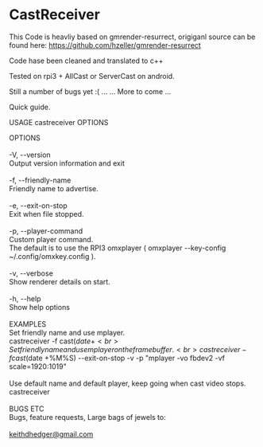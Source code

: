 # CastReceiver

This Code is heavliy based on gmrender-resurrect, origiganl source can be found here:
https://github.com/hzeller/gmrender-resurrect

Code hase been cleaned and translated to c++

Tested on rpi3 + AllCast or ServerCast on android.

Still a number of bugs yet :( ...
...
More to come
...

Quick guide.

USAGE
       castreceiver OPTIONS


OPTIONS<br>
<br>
-V, --version<br>
       Output version information and exit<br>
<br>
-f, --friendly-name<br>
       Friendly name to advertise.<br>
<br>
-e, --exit-on-stop<br>
       Exit when file stopped.<br>
<br>
-p, --player-command<br>
       Custom player command.<br>
       The default is to use the RPI3 omxplayer ( omxplayer --key-config ~/.config/omxkey.config ).<br>
<br>
-v, --verbose<br>
       Show renderer details on start.<br>
<br>
-h, --help<br>
       Show help options<br>
<br>
EXAMPLES<br>
       Set friendly name and use mplayer.<br>
       castreceiver -f cast$(date +%M%S) --exit-on-stop -v -p mplayer<br>
<br>
       Set friendly name and use mplayer on the framebuffer.<br>
       castreceiver -f cast$(date +%M%S) --exit-on-stop -v -p "mplayer -vo fbdev2 -vf scale=1920:1019"<br>
<br>
       Use default name and default player, keep going when cast video stops.<br>
       castreceiver<br>
<br>
BUGS ETC<br>
       Bugs, feature requests, Large bags of jewels to:<br>
<br>
       keithdhedger@gmail.com
